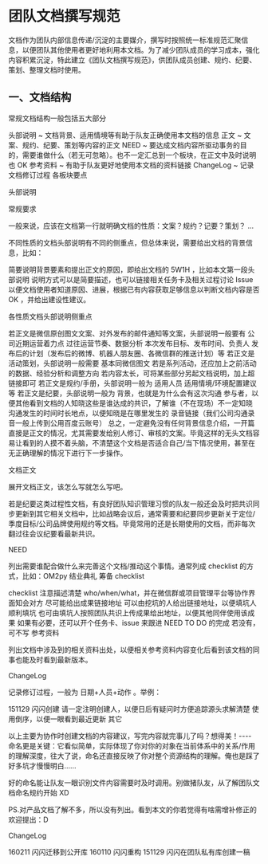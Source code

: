# 团队文档撰写规范

文档作为团队内部信息传递/沉淀的主要媒介，撰写时按照统一标准规范汇聚信息，以便团队其他使用者更好地利用本文档。为了减少团队成员的学习成本，强化内容积累沉淀，特此建立《团队文档撰写规范》，供团队成员创建、规约、纪要、策划、整理文档时使用。

## 一、文档结构

常规文档结构一般包括五大部分

头部说明 ~ 文档背景、适用情境等有助于队友正确使用本文档的信息
正文 ~ 文案、规约、纪要、策划等内容的正文
NEED ~ 要达成文档内容所驱动事务的目的，需要谁做什么（若无可忽略）。也不一定汇总到一个板块，在正文中及时说明也 OK
参考资料 ~ 有助于队友更好地使用本文档的资料链接
ChangeLog ~ 记录文档修订过程
各板块要点

头部说明

常规要求

一般来说，应该在文档第一行就明确文档的性质：文案？规约？记要？策划？ ...

不同性质的文档头部说明有不同的侧重点，但总体来说，需要给出文档的背景信息，比如：

简要说明背景要素和提出正文的原因，即给出文档的 5W1H ，比如本文第一段头部说明
说明方式可以是简要描述，也可以链接相关任务卡及相关过程讨论 Issue
以便文档使用者知道原因、进展，根据已有内容获取足够信息以判断文档内容是否 OK ，并给出建设性建议。

各性质文档头部说明侧重点

若正文是微信原创图文文案、对外发布的邮件通知等文案，头部说明一般要有
公司近期运营着力点
过往运营节奏、数据分析
本次发布目标、发布时间、负责人
发布后的计划（发布后的微博、机器人朋友圈、各微信群的推送计划）等
若正文是活动策划，头部说明一般需要
基本同微信图文
若是系列活动，还应加上之前活动的数据、经验分析和调整方向
若内容太长，可将某些部分另起文档说明，加上超链接即可
若正文是规约/手册，头部说明一般为
适用人员
适用情境/环境配置建议等
若正文是纪要，头部说明一般为
背景，也就是为什么会有这次沟通
参与者，以便其他看到文档的人知晓这些是谁达成的共识，了解谁（不在现场）不一定知晓
沟通发生的时间时长地点，以便知晓是在哪里发生的
录音链接（我们公司沟通录音一般上传到公用百度云账号）
总之，一定避免没有任何背景信息介绍，一开篇直接是正文的情况，尤其需要发给别人修订、审核的文案。毕竟这样的无头文档容易让看到的人摸不着头脑，不清楚这个文档是否适合自己/当下情况使用，甚至在无正确理解的情况下进行下一步操作。

文档正文

展开文档正文，该怎么写就怎么写吧。

若是纪要这类过程性文档，有良好团队知识管理习惯的队友一般还会及时把共识同步更新到其它相关文档中，比如战略会议后，通常需要和纪要同步更新关于定位/季度目标/公司品牌使用规约等文档。毕竟常用的还是长期使用的文档，而非每次翻过往会议纪要看最新共识。

NEED

列出需要谁配合做什么来完善这个文档/推动这个事情。通常列成 checklist 的方式，比如：OM2py 结业典礼 筹备 checklist

checklist 注意描述清楚 who/when/what，并在微信群或项目管理平台等协作界面知会对方
尽可能给出成果链接地址
可以由挖坑的人给出链接地址，以便填坑人顺利填坑
也可由填坑人按照团队共识上传成果给出地址，以便其他同伴使用该成果
如果有必要，还可以开个任务卡、issue 来跟进 NEED TO DO 的完成
若没有，可不写
参考资料

列出文档中涉及到的相关资料出处，以便相关参考资料内容变化后看到该文档的同事也能及时看到最新版本。

ChangeLog

记录修订过程，一般为 日期+人员+动作 。举例：

151129 闪闪创建
请一定注明创建人，以便日后有疑问时方便追踪源头求解清楚
使用倒序，以便一眼看到最近更新
其它

以上主要为协作时创建文档的内容建议，写完内容就完事儿了吗？想得美！---- 命名更是关键：它看似简单，实际体现了你对你的对象在当前体系中的关系/作用的理解深度，往大了说，命名还直接反映了你对整个资源结构的理解。俺也是踩了好多坑才慢慢明白……

好的命名能让队友一眼识别文件内容需要时及时调用。别做猪队友，从了解团队文档命名规约开始 XD

PS.对产品文档了解不多，所以没有列出。看到本文的你若觉得有啥需增补修正的欢迎提出：D

ChangeLog

160211 闪闪迁移到公开库
160110 闪闪重构
151129 闪闪在团队私有库创建一稿

